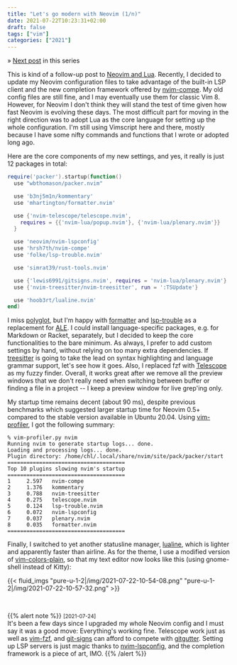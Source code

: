 ```yaml
---
title: "Let's go modern with Neovim (1/n)"
date: 2021-07-22T10:23:31+02:00
draft: false
tags: ["vim"]
categories: ["2021"]
---
```


» [Next post](/post/vim-shortcuts/) in this series

This is kind of a follow-up post to [Neovim and Lua](/post/neovim-and-lua/). Recently, I decided to update my Neovim configuration files to take advantage of the built-in LSP client and the new completion framework offered by [nvim-compe](https://github.com/hrsh7th/nvim-compe). My old config files are still fine, and I may eventually use them for classic Vim 8. However, for Neovim I don't think they will stand the test of time given how fast Neovim is evolving these days. The most difficult part for moving in the right direction was to adopt Lua as the core language for setting up the whole configuration. I'm still using Vimscript here and there, mostly because I have some nifty commands and functions that I wrote or adopted long ago.

Here are the core components of my new settings, and yes, it really is just 12 packages in total:

```lua
require('packer').startup(function()
  use "wbthomason/packer.nvim"

  use 'b3nj5m1n/kommentary'
  use 'mhartington/formatter.nvim'

  use {'nvim-telescope/telescope.nvim',
    requires = {{'nvim-lua/popup.nvim'}, {'nvim-lua/plenary.nvim'}}
  }

  use 'neovim/nvim-lspconfig'
  use 'hrsh7th/nvim-compe'
  use 'folke/lsp-trouble.nvim'

  use 'simrat39/rust-tools.nvim'

  use {'lewis6991/gitsigns.nvim', requires = 'nvim-lua/plenary.nvim'}
  use {'nvim-treesitter/nvim-treesitter', run = ':TSUpdate'}

  use 'hoob3rt/lualine.nvim'
end)
```

I miss [polyglot](https://github.com/sheerun/vim-polyglot), but I'm happy with [formatter](https://github.com/mhartington/formatter.nvim) and [lsp-trouble](https://github.com/folke/trouble.nvim) as a replacement for [ALE](https://github.com/dense-analysis/ale). I could install language-specific packages, e.g. for Markdown or Racket, separately, but I decided to keep the core functionalities to the bare minimum. As always, I prefer to add custom settings by hand, without relying on too many extra dependencies. If [treesitter](https://github.com/nvim-treesitter/nvim-treesitter) is going to take the lead on syntax highlighting and language grammar support, let's see how it goes. Also, I replaced fzf with [Telescope](https://github.com/nvim-telescope/telescope.nvim) as my fuzzy finder. Overall, it works great after we remove all the preview windows that we don't really need when switching between buffer or finding a file in a project -- I keep a preview window for live grep'ing only.

My startup time remains decent (about 90 ms), despite previous benchmarks which suggested larger startup time for Neovim 0.5+ compared to the stable version available in Ubuntu 20.04. Using [vim-profiler](https://github.com/bchretien/vim-profiler), I got the following summary:

```shell
% vim-profiler.py nvim
Running nvim to generate startup logs... done.
Loading and processing logs... done.
Plugin directory: /home/chl/.local/share/nvim/site/pack/packer/start
=====================================
Top 10 plugins slowing nvim's startup
=====================================
1	  2.597   nvim-compe
2	  1.376   kommentary
3	  0.788   nvim-treesitter
4	  0.275   telescope.nvim
5	  0.124   lsp-trouble.nvim
6	  0.072   nvim-lspconfig
7	  0.037   plenary.nvim
8	  0.035   formatter.nvim
=====================================
```

Finally, I switched to yet another statusline manager, [lualine](https://github.com/hoob3rt/lualine.nvim), which is lighter and apparently faster than airline. As for the theme, I use a modified version of [vim-colors-plain](https://github.com/andreypopp/vim-colors-plain), so that my text editor now looks like this (using gnome-shell instead of Kitty):

{{< fluid_imgs
  "pure-u-1-2|/img/2021-07-22-10-54-08.png"
  "pure-u-1-2|/img/2021-07-22-10-57-32.png" >}}

<br>

{{% alert note %}}
<small>[2021-07-24]</small><br>
It's been a few days since I upgraded my whole Neovim config and I must say it was a good move: Everything's working fine. Telescope work just as well as [vim-fzf](https://github.com/junegunn/fzf.vim), and [git-signs](https://github.com/lewis6991/gitsigns.nvim) can afford to compete with [gitgutter](https://github.com/airblade/vim-gitgutter). Setting up LSP servers is just magic thanks to [nvim-lspconfig](https://github.com/neovim/nvim-lspconfig), and the completion framework is a piece of art, IMO.
{{% /alert %}}
